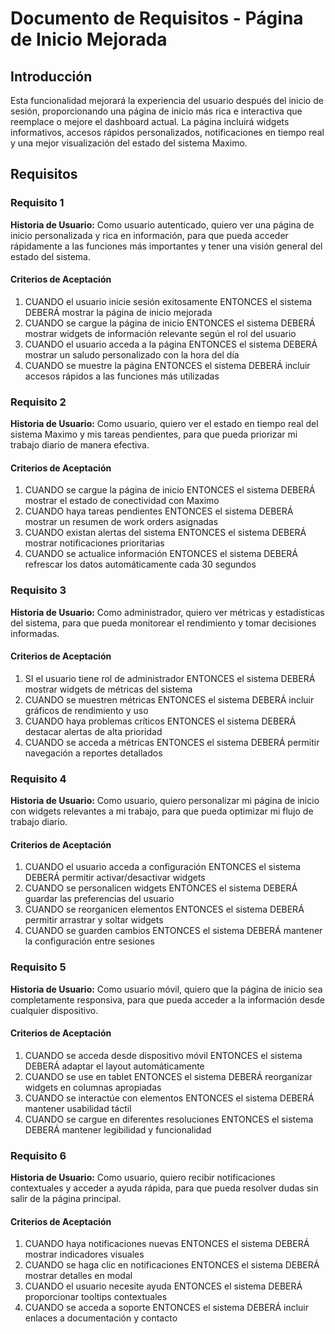 # Documento de Requisitos - Página de Inicio Mejorada

## Introducción

Esta funcionalidad mejorará la experiencia del usuario después del inicio de sesión, proporcionando una página de inicio más rica e interactiva que reemplace o mejore el dashboard actual. La página incluirá widgets informativos, accesos rápidos personalizados, notificaciones en tiempo real y una mejor visualización del estado del sistema Maximo.

## Requisitos

### Requisito 1

**Historia de Usuario:** Como usuario autenticado, quiero ver una página de inicio personalizada y rica en información, para que pueda acceder rápidamente a las funciones más importantes y tener una visión general del estado del sistema.

#### Criterios de Aceptación

1. CUANDO el usuario inicie sesión exitosamente ENTONCES el sistema DEBERÁ mostrar la página de inicio mejorada
2. CUANDO se cargue la página de inicio ENTONCES el sistema DEBERÁ mostrar widgets de información relevante según el rol del usuario
3. CUANDO el usuario acceda a la página ENTONCES el sistema DEBERÁ mostrar un saludo personalizado con la hora del día
4. CUANDO se muestre la página ENTONCES el sistema DEBERÁ incluir accesos rápidos a las funciones más utilizadas

### Requisito 2

**Historia de Usuario:** Como usuario, quiero ver el estado en tiempo real del sistema Maximo y mis tareas pendientes, para que pueda priorizar mi trabajo diario de manera efectiva.

#### Criterios de Aceptación

1. CUANDO se cargue la página de inicio ENTONCES el sistema DEBERÁ mostrar el estado de conectividad con Maximo
2. CUANDO haya tareas pendientes ENTONCES el sistema DEBERÁ mostrar un resumen de work orders asignadas
3. CUANDO existan alertas del sistema ENTONCES el sistema DEBERÁ mostrar notificaciones prioritarias
4. CUANDO se actualice información ENTONCES el sistema DEBERÁ refrescar los datos automáticamente cada 30 segundos

### Requisito 3

**Historia de Usuario:** Como administrador, quiero ver métricas y estadísticas del sistema, para que pueda monitorear el rendimiento y tomar decisiones informadas.

#### Criterios de Aceptación

1. SI el usuario tiene rol de administrador ENTONCES el sistema DEBERÁ mostrar widgets de métricas del sistema
2. CUANDO se muestren métricas ENTONCES el sistema DEBERÁ incluir gráficos de rendimiento y uso
3. CUANDO haya problemas críticos ENTONCES el sistema DEBERÁ destacar alertas de alta prioridad
4. CUANDO se acceda a métricas ENTONCES el sistema DEBERÁ permitir navegación a reportes detallados

### Requisito 4

**Historia de Usuario:** Como usuario, quiero personalizar mi página de inicio con widgets relevantes a mi trabajo, para que pueda optimizar mi flujo de trabajo diario.

#### Criterios de Aceptación

1. CUANDO el usuario acceda a configuración ENTONCES el sistema DEBERÁ permitir activar/desactivar widgets
2. CUANDO se personalicen widgets ENTONCES el sistema DEBERÁ guardar las preferencias del usuario
3. CUANDO se reorganicen elementos ENTONCES el sistema DEBERÁ permitir arrastrar y soltar widgets
4. CUANDO se guarden cambios ENTONCES el sistema DEBERÁ mantener la configuración entre sesiones

### Requisito 5

**Historia de Usuario:** Como usuario móvil, quiero que la página de inicio sea completamente responsiva, para que pueda acceder a la información desde cualquier dispositivo.

#### Criterios de Aceptación

1. CUANDO se acceda desde dispositivo móvil ENTONCES el sistema DEBERÁ adaptar el layout automáticamente
2. CUANDO se use en tablet ENTONCES el sistema DEBERÁ reorganizar widgets en columnas apropiadas
3. CUANDO se interactúe con elementos ENTONCES el sistema DEBERÁ mantener usabilidad táctil
4. CUANDO se cargue en diferentes resoluciones ENTONCES el sistema DEBERÁ mantener legibilidad y funcionalidad

### Requisito 6

**Historia de Usuario:** Como usuario, quiero recibir notificaciones contextuales y acceder a ayuda rápida, para que pueda resolver dudas sin salir de la página principal.

#### Criterios de Aceptación

1. CUANDO haya notificaciones nuevas ENTONCES el sistema DEBERÁ mostrar indicadores visuales
2. CUANDO se haga clic en notificaciones ENTONCES el sistema DEBERÁ mostrar detalles en modal
3. CUANDO el usuario necesite ayuda ENTONCES el sistema DEBERÁ proporcionar tooltips contextuales
4. CUANDO se acceda a soporte ENTONCES el sistema DEBERÁ incluir enlaces a documentación y contacto